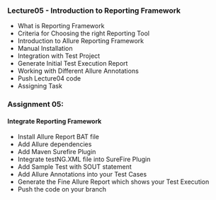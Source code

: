 ### Lecture05 - Introduction to Reporting Framework
* What is Reporting Framework
* Criteria for Choosing the right Reporting Tool
* Introduction to Allure Reporting Framework
* Manual Installation
* Integration with Test Project
* Generate Initial Test Execution Report
* Working with Different Allure Annotations
* Push Lecture04 code
* Assigning Task

### Assignment 05:
#### Integrate Reporting Framework
* Install Allure Report BAT file
* Add Allure dependencies
* Add Maven Surefire Plugin
* Integrate testNG.XML file into SureFire Plugin
* Add Sample Test with SOUT statement
* Add Allure Annotations into your Test Cases
* Generate the Fine Allure Report which shows your Test Execution
* Push the code on your branch